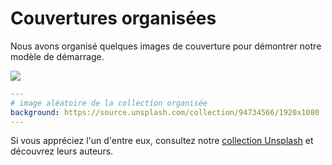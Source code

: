 # Couvertures organisées

Nous avons organisé quelques images de couverture pour démontrer notre modèle de démarrage.

![](/screenshots/covers.png)

```yaml
---
# image aléatoire de la collection organisée
background: https://source.unsplash.com/collection/94734566/1920x1080
---
```

Si vous appréciez l'un d'entre eux, consultez notre [collection Unsplash](https://unsplash.com/collections/94734566/slidev) et découvrez leurs auteurs.
